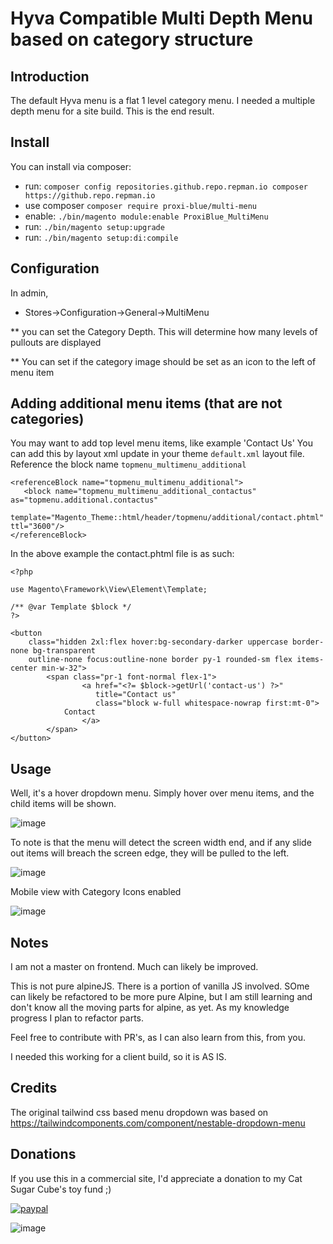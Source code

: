 # Hyva Compatible Multi Depth Menu based on category structure


## Introduction

The default Hyva menu is a flat 1 level category menu. I needed a multiple depth menu for a site build.
This is the end result.

## Install

You can install via composer:

* run: ```composer config repositories.github.repo.repman.io composer https://github.repo.repman.io```
* use composer ```composer require proxi-blue/multi-menu```
* enable: ```./bin/magento module:enable ProxiBlue_MultiMenu```
* run: ```./bin/magento setup:upgrade```
* run: ```./bin/magento setup:di:compile```


## Configuration

In admin, 

* Stores->Configuration->General->MultiMenu 

** you can set the Category Depth. This will determine how many levels of pullouts are displayed

** You can set if the category image should be set as an icon to the left of menu item

## Adding additional menu items (that are not categories)

You may want to add top level menu items, like example 'Contact Us'
You can add this by layout xml update in your theme ```default.xml``` layout file. Reference the block name ```topmenu_multimenu_additional```

```
<referenceBlock name="topmenu_multimenu_additional">
   <block name="topmenu_multimenu_additional_contactus" as="topmenu.additional.contactus"
       template="Magento_Theme::html/header/topmenu/additional/contact.phtml" ttl="3600"/>
</referenceBlock>
```

In the above example the contact.phtml file is as such:

```
<?php

use Magento\Framework\View\Element\Template;

/** @var Template $block */
?>

<button
    class="hidden 2xl:flex hover:bg-secondary-darker uppercase border-none bg-transparent
    outline-none focus:outline-none border py-1 rounded-sm flex items-center min-w-32">
        <span class="pr-1 font-normal flex-1">
                <a href="<?= $block->getUrl('contact-us') ?>"
                   title="Contact us"
                   class="block w-full whitespace-nowrap first:mt-0">
            Contact
                </a>
        </span>
</button>
```

## Usage

Well, it's a hover dropdown menu. Simply hover over menu items, and the child items will be shown. 

![image](https://user-images.githubusercontent.com/4994260/119622514-ce63ea80-be39-11eb-87e6-be8f6efb2455.png)

To note is that the menu will detect the screen width end, and if any slide out items will breach the screen edge, they will be pulled to the left.

![image](https://user-images.githubusercontent.com/4994260/119622849-24d12900-be3a-11eb-8c28-5b2971edf50f.png)

Mobile view with Category Icons enabled

![image](https://user-images.githubusercontent.com/4994260/119846015-57634a80-bf3c-11eb-809b-42bf56f8395d.png)

## Notes

I am not a master on frontend. Much can likely be improved.

This is not pure alpineJS. There is a portion of vanilla JS involved. SOme can likely be refactored to be more pure Alpine, 
but I am still learning and don't know all the moving parts for alpine, as yet.
As my knowledge progress I plan to refactor parts.

Feel free to contribute with PR's, as I can also learn from this, from you.

I needed this working for a client build, so it is AS IS.

## Credits

The original tailwind css based menu dropdown was based on https://tailwindcomponents.com/component/nestable-dropdown-menu

## Donations

If you use this in a commercial site, I'd appreciate a donation to my Cat Sugar Cube's toy fund ;)

[![paypal](https://www.paypalobjects.com/en_US/i/btn/btn_donateCC_LG.gif)](https://paypal.me/proxiblue?locale.x=en_AU)

![image](https://user-images.githubusercontent.com/4994260/119922080-abece100-bfa1-11eb-968e-79af6e94789a.png)

